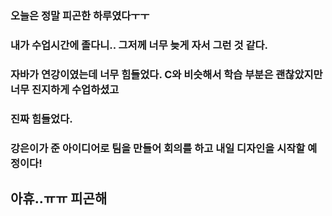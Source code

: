 ### 오늘은 정말 피곤한 하루였다ㅜㅜ
### 내가 수업시간에 졸다니.. 그저께 너무 늦게 자서 그런 것 같다. 
### 자바가 연강이였는데 너무 힘들었다. C와 비슷해서 학습 부분은 괜찮았지만 너무 진지하게 수업하셨고
### 진짜 힘들었다. 
### 강은이가 준 아이디어로 팀을 만들어 회의를 하고 내일 디자인을 시작할 예정이다!
## 아휴..ㅠㅠ 피곤해